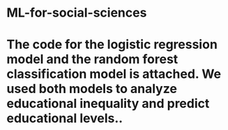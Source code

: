 # ML-for-social-sciences
# The code for the logistic regression model and the random forest classification model is attached. We used both models to analyze educational inequality and predict educational levels..
